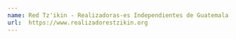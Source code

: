 ```yaml
---
name: Red Tz'ikin - Realizadoras-es Independientes de Guatemala
url:  https://www.realizadorestzikin.org
---
```

